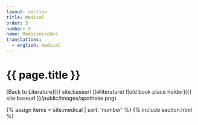 ```yaml
---
layout: section
title: Medical
order: 5
number: V
name: Medicinisches
translations:
  - english: medical
---
```


# {{ page.title }}
[Back to Literature]({{ site.baseurl }}#literature)
![old book place holder]({{ site.baseurl }}/public/images/apotheke.png)

{% assign items = site.medical | sort: 'number' %}
{% include section.html %}
